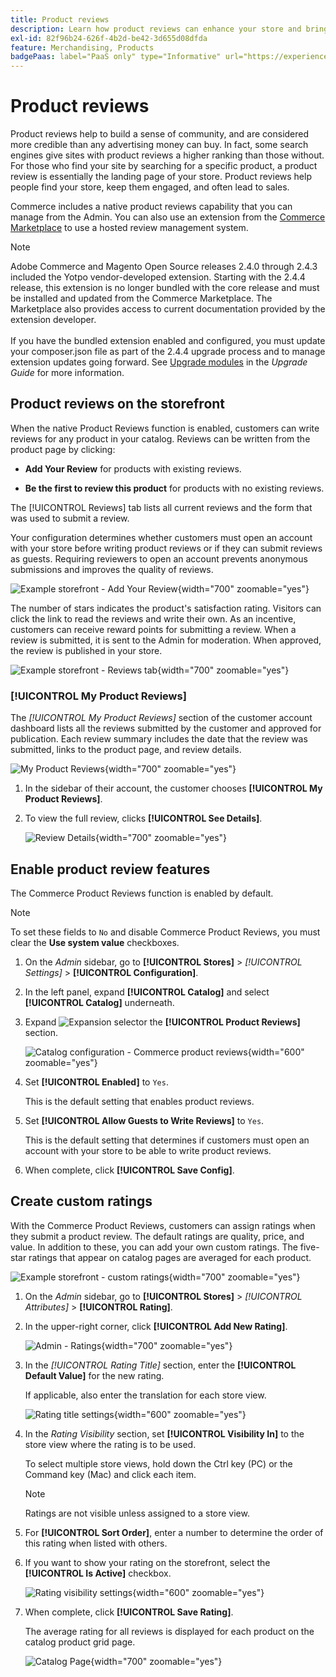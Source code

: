```yaml
---
title: Product reviews
description: Learn how product reviews can enhance your store and bring more credibility to your products.
exl-id: 82f96b24-626f-4b2d-be42-3d655d08dfda
feature: Merchandising, Products
badgePaas: label="PaaS only" type="Informative" url="https://experienceleague.adobe.com/en/docs/commerce/user-guides/product-solutions" tooltip="Applies to Adobe Commerce on Cloud projects (Adobe-managed PaaS infrastructure) and on-premises projects only."
---
```

# Product reviews

Product reviews help to build a sense of community, and are considered more credible than any advertising money can buy. In fact, some search engines give sites with product reviews a higher ranking than those without. For those who find your site by searching for a specific product, a product review is essentially the landing page of your store. Product reviews help people find your store, keep them engaged, and often lead to sales.

Commerce includes a native product reviews capability that you can manage from the Admin. You can also use an extension from the [Commerce Marketplace](../getting-started/commerce-marketplace.md) to use a hosted review management system.

>[!NOTE]
>
>Adobe Commerce and Magento Open Source releases 2.4.0 through 2.4.3 included the Yotpo vendor-developed extension. Starting with the 2.4.4 release, this extension is no longer bundled with the core release and must be installed and updated from the Commerce Marketplace. The Marketplace also provides access to current documentation provided by the extension developer.
><br><br>
>If you have the bundled extension enabled and configured, you must update your composer.json file as part of the 2.4.4 upgrade process and to manage extension updates going forward. See [Upgrade modules](https://experienceleague.adobe.com/docs/commerce-operations/upgrade-guide/modules/upgrade.html) in the _Upgrade Guide_ for more information.

## Product reviews on the storefront

When the native Product Reviews function is enabled, customers can write reviews for any product in your catalog. Reviews can be written from the product page by clicking:

- **Add Your Review** for products with existing reviews.

- **Be the first to review this product** for products with no existing reviews.

The [!UICONTROL Reviews] tab lists all current reviews and the form that was used to submit a review.

Your configuration determines whether customers must open an account with your store before writing product reviews or if they can submit reviews as guests. Requiring reviewers to open an account prevents anonymous submissions and improves the quality of reviews.

![Example storefront - Add Your Review](./assets/storefront-review-this-product.png){width="700" zoomable="yes"}

The number of stars indicates the product's satisfaction rating. Visitors can click the link to read the reviews and write their own. As an incentive, customers can receive reward points for submitting a review. When a review is submitted, it is sent to the Admin for moderation. When approved, the review is published in your store.

![Example storefront - Reviews tab](./assets/storefront-reviews-tab.png){width="700" zoomable="yes"}

### [!UICONTROL My Product Reviews]

The _[!UICONTROL My Product Reviews]_ section of the customer account dashboard lists all the reviews submitted by the customer and approved for publication. Each review summary includes the date that the review was submitted, links to the product page, and review details.

![My Product Reviews](./assets/account-dashboard-my-product-reviews.png){width="700" zoomable="yes"}

1. In the sidebar of their account, the customer chooses **[!UICONTROL My Product Reviews]**.

1. To view the full review, clicks **[!UICONTROL See Details]**.

   ![Review Details](./assets/account-dashboard-my-product-reviews-details.png){width="700" zoomable="yes"}

## Enable product review features

The Commerce Product Reviews function is enabled by default.

>[!NOTE]
>
>To set these fields to `No` and disable Commerce Product Reviews, you must clear the **Use system value** checkboxes.

1. On the _Admin_ sidebar, go to **[!UICONTROL Stores]** > _[!UICONTROL Settings]_ > **[!UICONTROL Configuration]**.

1. In the left panel, expand **[!UICONTROL Catalog]** and select **[!UICONTROL Catalog]** underneath.

1. Expand ![Expansion selector](../assets/icon-display-expand.png) the **[!UICONTROL Product Reviews]** section.

   ![Catalog configuration - Commerce product reviews](../configuration-reference/catalog/assets/catalog-product-reviews.png){width="600" zoomable="yes"}

1. Set **[!UICONTROL Enabled]** to `Yes`.

   This is the default setting that enables product reviews.

1. Set **[!UICONTROL Allow Guests to Write Reviews]** to `Yes`.

   This is the default setting that determines if customers must open an account with your store to be able to write product reviews.

1. When complete, click **[!UICONTROL Save Config]**.

## Create custom ratings

With the Commerce Product Reviews, customers can assign ratings when they submit a product review. The default ratings are quality, price, and value. In addition to these, you can add your own custom ratings. The five-star ratings that appear on catalog pages are averaged for each product.

![Example storefront - custom ratings](./assets/attribute-custom-ratings-review.png){width="700" zoomable="yes"}

1. On the _Admin_ sidebar, go to **[!UICONTROL Stores]** > _[!UICONTROL Attributes]_ > **[!UICONTROL Rating]**.

1. In the upper-right corner, click **[!UICONTROL Add New Rating]**.

   ![Admin - Ratings](./assets/product-reviews-rating.png){width="700" zoomable="yes"}

1. In the _[!UICONTROL Rating Title]_ section, enter the **[!UICONTROL Default Value]** for the new rating.

   If applicable, also enter the translation for each store view.

   ![Rating title settings](./assets/product-rating-title.png){width="600" zoomable="yes"}

1. In the _Rating Visibility_ section, set **[!UICONTROL Visibility In]** to the store view where the rating is to be used.

   To select multiple store views, hold down the Ctrl key (PC) or the Command key (Mac) and click each item.

   >[!NOTE]
   >
   >Ratings are not visible unless assigned to a store view.

1. For **[!UICONTROL Sort Order]**, enter a number to determine the order of this rating when listed with others.

1. If you want to show your rating on the storefront, select the **[!UICONTROL Is Active]** checkbox.

   ![Rating visibility settings](./assets/product-rating-visibility.png){width="600" zoomable="yes"}

1. When complete, click **[!UICONTROL Save Rating]**.

   The average rating for all reviews is displayed for each product on the catalog product grid page.

   ![Catalog Page](./assets/catalog-rating-page.png){width="700" zoomable="yes"}
